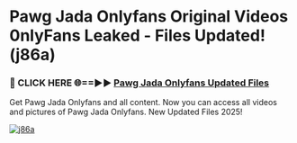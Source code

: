 # Pawg Jada Onlyfans Original Videos 0nlyFans Leaked - Files Updated! (j86a)

<h3>🔴 CLICK HERE 🌐==►► <a href="https://tinyurl.com/ms9xzufz" rel="nofollow">Pawg Jada Onlyfans Updated Files</a></h3>

Get Pawg Jada Onlyfans and all content. Now you can access all videos and pictures of Pawg Jada Onlyfans. New Updated Files 2025!

[![j86a](https://i.imgur.com/PQ7UWWw.gif)](https://tinyurl.com/ms9xzufz)

